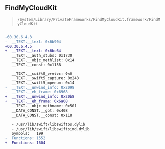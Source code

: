 ## FindMyCloudKit

> `/System/Library/PrivateFrameworks/FindMyCloudKit.framework/FindMyCloudKit`

```diff

-60.30.6.4.3
-  __TEXT.__text: 0x6b904
+60.30.6.4.5
+  __TEXT.__text: 0x6bc64
   __TEXT.__auth_stubs: 0x1730
   __TEXT.__objc_methlist: 0x14
   __TEXT.__const: 0x1158

   __TEXT.__swift5_protos: 0x8
   __TEXT.__swift5_capture: 0x248
   __TEXT.__swift5_mpenum: 0x14
-  __TEXT.__unwind_info: 0x2098
-  __TEXT.__eh_frame: 0x6968
+  __TEXT.__unwind_info: 0x20b8
+  __TEXT.__eh_frame: 0x6a08
   __TEXT.__objc_methname: 0x501
   __DATA_CONST.__got: 0x408
   __DATA_CONST.__const: 0x118

   - /usr/lib/swift/libswiftos.dylib
   - /usr/lib/swift/libswiftsimd.dylib
   Symbols:   199
-  Functions: 1552
+  Functions: 1604
 

```
